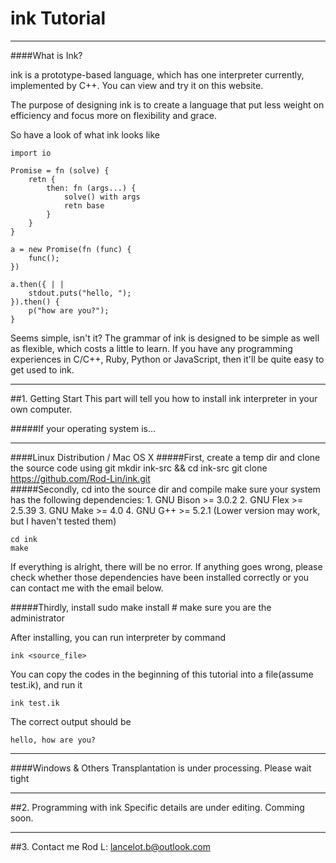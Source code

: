 ink Tutorial
===
---
####What is Ink?

ink is a prototype-based language, which has one interpreter currently, implemented by C++.
You can view and try it on this website.

The purpose of designing ink is to create a language that put less weight on efficiency and focus more on flexibility and grace.

So have a look of what ink looks like


	import io
	
	Promise = fn (solve) {
		retn {
			then: fn (args...) {
				solve() with args
				retn base
			}
		}
	}
	
	a = new Promise(fn (func) {
		func();
	})
	
	a.then({ | |
		stdout.puts("hello, ");
	}).then() {
		p("how are you?");
	}

Seems simple, isn't it?
The grammar of ink is designed to be simple as well as flexible, which costs a little to learn. If you have any programming experiences in C/C++, Ruby, Python or JavaScript, then it'll be quite easy to get used to ink.

---

##1. Getting Start
This part will tell you how to install ink interpreter in your own computer.

#####If your operating system is...

---

####Linux Distribution / Mac OS X
#####First, create a temp dir and clone the source code using git
	mkdir ink-src && cd ink-src
	git clone https://github.com/Rod-Lin/ink.git
<br>
#####Secondly, cd into the source dir and compile
make sure your system has the following dependencies:
	1. GNU Bison >= 3.0.2
	2. GNU Flex >= 2.5.39
	3. GNU Make >= 4.0
	4. GNU G++ >= 5.2.1
(Lower version may work, but I haven't tested them)

	cd ink
	make

If everything is alright, there will be no error.
If anything goes wrong, please check whether those dependencies have been installed correctly or you can contact me with the email below.

#####Thirdly, install
	sudo make install # make sure you are the administrator

After installing, you can run interpreter by command

	ink <source_file>

You can copy the codes in the beginning of this tutorial into a file(assume test.ik), and run it

	ink test.ik

The correct output should be

	hello, how are you?

---

####Windows & Others
Transplantation is under processing. Please wait tight


---


##2. Programming with ink
Specific details are under editing. Comming soon.


---


##3. Contact me
 Rod L: lancelot.b@outlook.com
